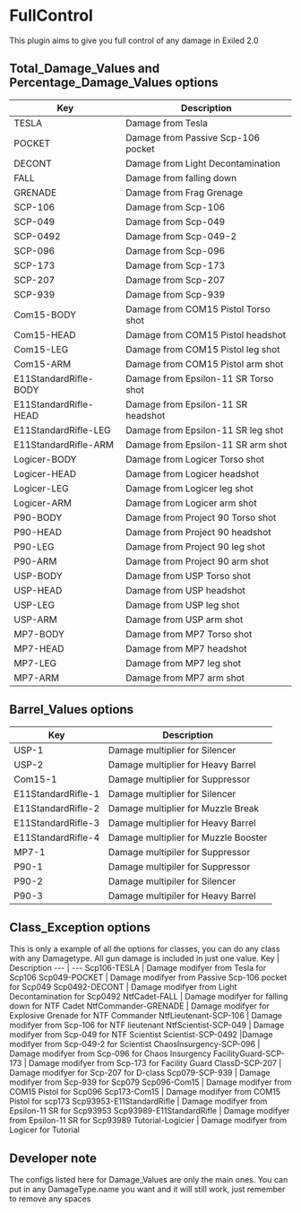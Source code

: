 # FullControl
This plugin aims to give you full control of any damage in Exiled 2.0

## Total_Damage_Values and Percentage_Damage_Values options
Key | Description
--- | ---
TESLA | Damage from Tesla
POCKET | Damage from Passive Scp-106 pocket
DECONT | Damage from Light Decontamination
FALL | Damage from falling down
GRENADE | Damage from Frag Grenage
SCP-106 | Damage from Scp-106
SCP-049 | Damage from Scp-049
SCP-0492 |Damage from Scp-049-2
SCP-096 | Damage from Scp-096
SCP-173 | Damage from Scp-173
SCP-207 | Damage from Scp-207
SCP-939 | Damage from Scp-939
Com15-BODY | Damage from COM15 Pistol Torso shot
Com15-HEAD | Damage from COM15 Pistol headshot
Com15-LEG | Damage from COM15 Pistol leg shot
Com15-ARM | Damage from COM15 Pistol arm shot
E11StandardRifle-BODY | Damage from Epsilon-11 SR Torso shot
E11StandardRifle-HEAD | Damage from Epsilon-11 SR headshot
E11StandardRifle-LEG | Damage from Epsilon-11 SR leg shot
E11StandardRifle-ARM | Damage from Epsilon-11 SR arm shot
Logicer-BODY | Damage from Logicer Torso shot
Logicer-HEAD | Damage from Logicer headshot
Logicer-LEG | Damage from Logicer leg shot
Logicer-ARM | Damage from Logicer arm shot
P90-BODY | Damage from Project 90 Torso shot
P90-HEAD | Damage from Project 90 headshot
P90-LEG | Damage from Project 90 leg shot
P90-ARM | Damage from Project 90 arm shot
USP-BODY | Damage from USP Torso shot
USP-HEAD | Damage from USP headshot
USP-LEG | Damage from USP leg shot
USP-ARM | Damage from USP arm shot
MP7-BODY | Damage from MP7 Torso shot
MP7-HEAD | Damage from MP7 headshot
MP7-LEG | Damage from MP7 leg shot
MP7-ARM | Damage from MP7 arm shot

## Barrel_Values options
Key | Description
--- | ---
USP-1 | Damage multiplier for Silencer
USP-2 | Damage multiplier for Heavy Barrel
Com15-1 | Damage multiplier for Suppressor
E11StandardRifle-1 | Damage multiplier for Silencer
E11StandardRifle-2 | Damage multiplier for Muzzle Break
E11StandardRifle-3 | Damage multiplier for Heavy Barrel
E11StandardRifle-4 | Damage multiplier for Muzzle Booster
MP7-1 | Damage multipiler for Suppressor
P90-1 | Damage multipiler for Suppressor
P90-2 | Damage multipiler for Silencer
P90-3 | Damage multipiler for Heavy Barrel

## Class_Exception options
This is only a example of all the options for classes, you can do any class with any Damagetype. All gun damage is included in just one value.
Key | Description
--- | ---
Scp106-TESLA | Damage modifyer from Tesla for Scp106
Scp049-POCKET | Damage modifyer from Passive Scp-106 pocket for Scp049
Scp0492-DECONT | Damage modifyer from Light Decontamination for Scp0492
NtfCadet-FALL | Damage modifyer for falling down for NTF Cadet
NtfCommander-GRENADE | Damage modifyer for Explosive Grenade for NTF Commander
NtfLieutenant-SCP-106 | Damage modifyer from Scp-106 for NTF lieutenant
NtfScientist-SCP-049 | Damage modifyer from Scp-049 for NTF Scientist
Scientist-SCP-0492 |Damage modifyer from Scp-049-2 for Scientist
ChaosInsurgency-SCP-096 | Damage modifyer from Scp-096 for Chaos Insurgency
FacilityGuard-SCP-173 | Damage modifyer from Scp-173 for Facility Guard
ClassD-SCP-207 | Damage modifyer for Scp-207 for D-class
Scp079-SCP-939 | Damage modifyer from Scp-939 for Scp079
Scp096-Com15 | Damage modifyer from COM15 Pistol for Scp096
Scp173-Com15 | Damage modifyer from COM15 Pistol for scp173
Scp93953-E11StandardRifle | Damage modifyer from Epsilon-11 SR for Scp93953
Scp93989-E11StandardRifle | Damage modifyer from Epsilon-11 SR for Scp93989
Tutorial-Logicier | Damage modifyer from Logicer for Tutorial

## Developer note
The configs listed here for Damage_Values are only the main ones. You can put in any DamageType.name you want and it will still work, just remember to remove any spaces
